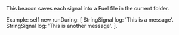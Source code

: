 This beacon saves each signal into a Fuel file in the current folder.

Example:
	self new runDuring: [ 
		StringSignal log: 'This is a message'.
		StringSignal log: 'This is another message'. ].
